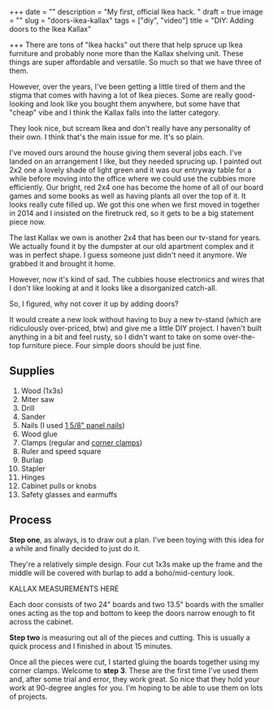 +++
date = ""
description = "My first, official Ikea hack. "
draft = true
image = ""
slug = "doors-ikea-kallax"
tags = ["diy", "video"]
title = "DIY: Adding doors to the Ikea Kallax"

+++
There are tons of "Ikea hacks" out there that help spruce up Ikea furniture and probably none more than the Kallax shelving unit. These things are super affordable and versatile. So much so that we have three of them.

However, over the years, I've been getting a little tired of them and the stigma that comes with having a lot of Ikea pieces. Some are really good-looking and look like you bought them anywhere, but some have that "cheap" vibe and I think the Kallax falls into the latter category.

They look nice, but scream Ikea and don't really have any personality of their own. I think that's the main issue for me. It's so plain.

I've moved ours around the house giving them several jobs each. I've landed on an arrangement I like, but they needed sprucing up. I painted out 2x2 one a lovely shade of light green and it was our entryway table for a while before moving into the office where we could use the cubbies more efficiently. Our bright, red 2x4 one has become the home of all of our board games and some books as well as having plants all over the top of it. It looks really cute filled up. We got this one when we first moved in together in 2014 and I insisted on the firetruck red, so it gets to be a big statement piece now.

The last Kallax we own is another 2x4 that has been our tv-stand for years. We actually found it by the dumpster at our old apartment complex and it was in perfect shape. I guess someone just didn't need it anymore. We grabbed it and brought it home.

However, now it's kind of sad. The cubbies house electronics and wires that I don't like looking at and it looks like a disorganized catch-all.

So, I figured, why not cover it up by adding doors?

It would create a new look without having to buy a new tv-stand (which are ridiculously over-priced, btw) and give me a little DIY project. I haven't built anything in a bit and feel rusty, so I didn't want to take on some over-the-top furniture piece. Four simple doors should be just fine.

## Supplies

 1. Wood (1x3s)
 2. Miter saw
 3. Drill
 4. Sander
 5. Nails (I used [1 5/8" panel nails](https://www.lowes.com/pd/Hillman-1-5-8-in-15-Gauge-Coated-Steel-Panel-Board-Nails-1-5-oz/3036066))
 6. Wood glue
 7. Clamps (regular and [corner clamps](https://www.lowes.com/pd/IRWIN-3-in-Corner-Clamp/1000237051))
 8. Ruler and speed square
 9. Burlap
10. Stapler
11. Hinges
12. Cabinet pulls or knobs
13. Safety glasses and earmuffs

## Process

**Step one**, as always, is to draw out a plan. I've been toying with this idea for a while and finally decided to just do it.

They're a relatively simple design. Four cut 1x3s make up the frame and the middle will be covered with burlap to add a boho/mid-century look.

KALLAX MEASUREMENTS HERE

Each door consists of two 24" boards and two 13.5" boards with the smaller ones acting as the top and bottom to keep the doors narrow enough to fit across the cabinet.

**Step two** is measuring out all of the pieces and cutting. This is usually a quick process and I finished in about 15 minutes.

Once all the pieces were cut, I started gluing the boards together using my corner clamps. Welcome to **step 3**. These are the first time I've used them and, after some trial and error, they work great. So nice that they hold your work at 90-degree angles for you. I'm hoping to be able to use them on lots of projects.